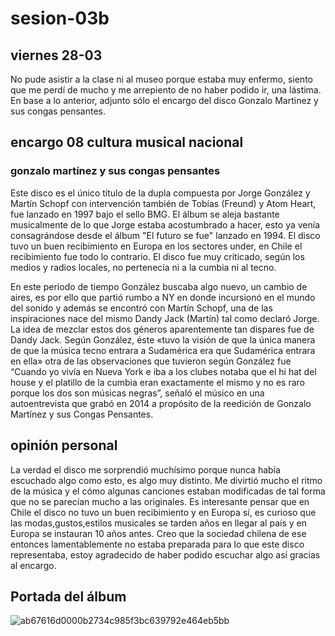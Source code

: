 # sesion-03b

## viernes 28-03

No pude asistir a la clase ni al museo porque estaba muy enfermo, siento que me perdí de mucho y me arrepiento de no haber podido ir, una lástima. En base a lo anterior, adjunto sólo el encargo del disco Gonzalo Martinez y sus congas pensantes.

## encargo 08 cultura musical nacional

### gonzalo martínez y sus congas pensantes

Este disco es el único título de la dupla compuesta por Jorge González y Martín Schopf con intervención también de Tobías (Freund) y Atom Heart, fue lanzado en 1997 bajo el sello BMG.  El álbum se aleja bastante musicalmente de lo que Jorge estaba acostumbrado a hacer, esto ya venía consagrándose desde el álbum "El futuro se fue" lanzado en 1994. El disco tuvo un buen recibimiento en Europa en los sectores under, en Chile el recibimiento fue todo lo contrario. El disco fue muy criticado, según los medios y radios locales, no pertenecía ni a la cumbia ni al tecno.

En este periodo de tiempo González buscaba algo nuevo, un cambio de aires, es por ello que partió rumbo a NY en donde incursionó en el mundo del sonido y además se encontró con Martín Schopf, una de las inspiraciones nace del mismo Dandy Jack (Martín) tal como declaró Jorge. La idea de mezclar estos dos géneros aparentemente tan dispares fue de Dandy Jack. Según González, éste «tuvo la visión de que la única manera de que la música tecno entrara a Sudamérica era que Sudamérica entrara en ella» otra de las observaciones que tuvieron según González fue  “Cuando yo vivía en Nueva York e iba a los clubes notaba que el hi hat del house y el platillo de la cumbia eran exactamente el mismo y no es raro porque los dos son músicas negras”, señaló el músico en una autoentrevista que grabó en 2014 a propósito de la reedición de Gonzalo Martínez y sus Congas Pensantes.

## opinión personal

La verdad el disco me sorprendió muchísimo porque nunca había escuchado algo como esto, es algo muy distinto. Me divirtió mucho el ritmo de la música y el cómo algunas canciones estaban modificadas de tal forma que no se parecían mucho a las originales. Es interesante pensar que en Chile el disco no tuvo un buen recibimiento y en Europa sí, es curioso que las modas,gustos,estilos musicales se tarden años en llegar al país y en Europa se instauran 10 años antes. Creo que la sociedad chilena de ese entonces lamentablemente no estaba preparada para lo que este disco representaba, estoy agradecido de haber podido escuchar algo así gracias al encargo.

## Portada del álbum

![ab67616d0000b2734c985f3bc639792e464eb5bb](https://github.com/user-attachments/assets/fb0f8859-8fef-4fb9-8388-9385d0f9976a)

